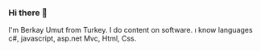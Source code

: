 ### Hi there 👋
I'm Berkay Umut from Turkey. I do content on software. ı know languages c#, javascript, asp.net Mvc, Html, Css. 
